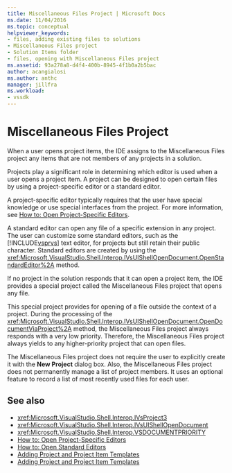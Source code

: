 ```yaml
---
title: Miscellaneous Files Project | Microsoft Docs
ms.date: 11/04/2016
ms.topic: conceptual
helpviewer_keywords:
- files, adding existing files to solutions
- Miscellaneous Files project
- Solution Items folder
- files, opening with Miscellaneous Files project
ms.assetid: 93a278a8-d4f4-400b-8945-4f1b0a2b5bac
author: acangialosi
ms.author: anthc
manager: jillfra
ms.workload:
- vssdk
---
```

# Miscellaneous Files Project
When a user opens project items, the IDE assigns to the Miscellaneous Files project any items that are not members of any projects in a solution.

 Projects play a significant role in determining which editor is used when a user opens a project item. A project can be designed to open certain files by using a project-specific editor or a standard editor.

 A project-specific editor typically requires that the user have special knowledge or use special interfaces from the project. For more information, see [How to: Open Project-Specific Editors](../../extensibility/how-to-open-project-specific-editors.md).

 A standard editor can open any file of a specific extension in any project. The user can customize some standard editors, such as the [!INCLUDE[vsprvs](../../code-quality/includes/vsprvs_md.md)] text editor, for projects but still retain their public character. Standard editors are created by using the <xref:Microsoft.VisualStudio.Shell.Interop.IVsUIShellOpenDocument.OpenStandardEditor%2A> method.

 If no project in the solution responds that it can open a project item, the IDE provides a special project called the Miscellaneous Files project that opens any file.

 This special project provides for opening of a file outside the context of a project. During the processing of the <xref:Microsoft.VisualStudio.Shell.Interop.IVsUIShellOpenDocument.OpenDocumentViaProject%2A> method, the Miscellaneous Files project always responds with a very low priority. Therefore, the Miscellaneous Files project always yields to any higher-priority project that can open files.

 The Miscellaneous Files project does not require the user to explicitly create it with the **New Project** dialog box. Also, the Miscellaneous Files project does not permanently manage a list of project members. It uses an optional feature to record a list of most recently used files for each user.

## See also
- <xref:Microsoft.VisualStudio.Shell.Interop.IVsProject3>
- <xref:Microsoft.VisualStudio.Shell.Interop.IVsUIShellOpenDocument>
- <xref:Microsoft.VisualStudio.Shell.Interop.VSDOCUMENTPRIORITY>
- [How to: Open Project-Specific Editors](../../extensibility/how-to-open-project-specific-editors.md)
- [How to: Open Standard Editors](../../extensibility/how-to-open-standard-editors.md)
- [Adding Project and Project Item Templates](../../extensibility/internals/adding-project-and-project-item-templates.md)
- [Adding Project and Project Item Templates](../../extensibility/internals/adding-project-and-project-item-templates.md)

